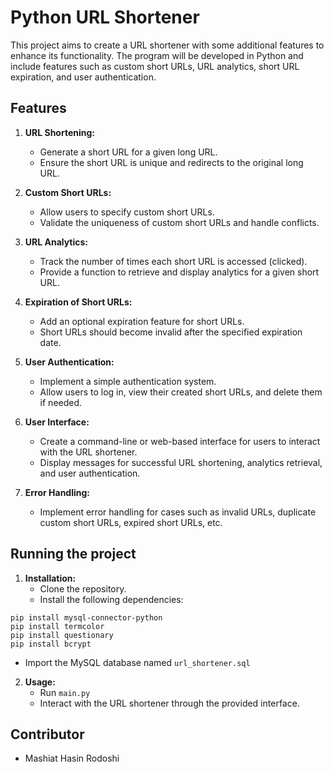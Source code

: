# Python URL Shortener

This project aims to create a URL shortener with some additional features to enhance its functionality. The program will be developed in Python and include features such as custom short URLs, URL analytics, short URL expiration, and user authentication.

## Features

1. **URL Shortening:**
   - Generate a short URL for a given long URL.
   - Ensure the short URL is unique and redirects to the original long URL.

2. **Custom Short URLs:**
   - Allow users to specify custom short URLs.
   - Validate the uniqueness of custom short URLs and handle conflicts.

3. **URL Analytics:**
   - Track the number of times each short URL is accessed (clicked).
   - Provide a function to retrieve and display analytics for a given short URL.

4. **Expiration of Short URLs:**
   - Add an optional expiration feature for short URLs.
   - Short URLs should become invalid after the specified expiration date.

5. **User Authentication:**
   - Implement a simple authentication system.
   - Allow users to log in, view their created short URLs, and delete them if needed.

6. **User Interface:**
   - Create a command-line or web-based interface for users to interact with the URL shortener.
   - Display messages for successful URL shortening, analytics retrieval, and user authentication.

7. **Error Handling:**
   - Implement error handling for cases such as invalid URLs, duplicate custom short URLs, expired short URLs, etc.

## Running the project

1. **Installation:**
   - Clone the repository.
   - Install the following dependencies:
 ```
pip install mysql-connector-python 
pip install termcolor
pip install questionary
pip install bcrypt
```
  - Import the MySQL database named `url_shortener.sql`

2. **Usage:**
   - Run `main.py`
   - Interact with the URL shortener through the provided interface.

## Contributor

- Mashiat Hasin Rodoshi
